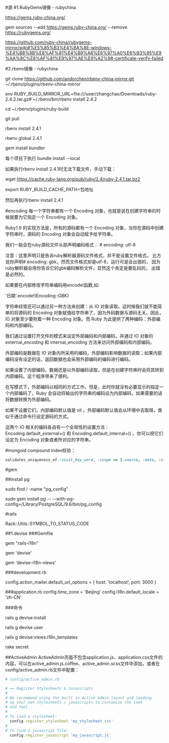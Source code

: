#源
#1.RubyGems镜像 - rubychina

https://gems.ruby-china.org/

gem sources --add https://gems.ruby-china.org/ --remove https://rubygems.org/

https://github.com/ruby-china/rubygems-mirror/wiki#%E5%85%B3%E4%BA%8E-windows-%E4%B8%8B%E8%AF%81%E4%B9%A6%E6%97%A0%E6%B3%95%E9%AA%8C%E8%AF%81%E9%97%AE%E9%A2%98-certificate-verify-failed

#2.rbenv镜像 - rubychina

git clone https://github.com/andorchen/rbenv-china-mirror.git ~/.rbenv/plugins/rbenv-china-mirror

env RUBY_BUILD_MIRROR_URL=file:///user/zhangchao/Downloads/ruby-2.4.2.tar.gz# ~/.rbenv/bin/rbenv install 2.4.2

cd ~/.rbenv/plugins/ruby-build

git pull

rbenv install 2.4.1

rbenv global 2.4.1

gem install bundler

每个项目下执行
bundle install --local

如果执行rbenv install 2.4.1时无法下载文件，手动下载：

wget https://cache.ruby-lang.org/pub/ruby/2.4/ruby-2.4.1.tar.bz2

export RUBY_BUILD_CACHE_PATH=包地址

然后再执行rbenv install 2.4.1


#encoding
每一个字符串都有一个 Encoding 对象，也就是说在创建字符串的时候就要为它指定一个 Encoding 对象。

Ruby1.9 的实现方法是，所有的源码都有一个 Encoding 对象，当你在源码中创建字符串时，源码的 Encoding 对象会自动赋予给字符串。

我们一般会在ruby源码文件头部声明编码格式： # encoding: utf-8

注意：这里声明只是告诉ruby解析器源码文件格式，并不是设置文件格式。
比方说你声明# encoding: gbk，然而文件格式却是utf-8，运行可是会出错的，
因为ruby解析器会用你告诉它的gbk编码解析文件，显然这个肯定是要乱码的， 出错是必然的。

如果要在内部修改字符串编码用encode!函数,如:

'日期'.encode!(Encoding::GBK)

字符串经常还可以通过另一种方法来创建：从 IO 对象读取。这时候我们就不能简单的将源码的 Encoding 对象赋值给字符串了，因为外码数据与源码无关。因此，IO 对象至少要附着一种 Encoding 对象。而 Ruby 为此提供了两种编码：外部编码和内部编码。

我们通过设置打开文件的模式来设定外部编码和内部编码，并通过 IO 对象的 external_encoding 和 internal_encoding 方法来访问外部编码和内部编码。

外部编码是数据在 IO 对象内所采用的编码，外部编码影响数据的读取；如果内部编码没有设定的话，返回数据也会采用外部编码的编码进行编码。

如果设置了内部编码，数据还是以外部编码读取，但是在创建字符串时会将其转到内部编码。这个程序带来了便利。

在写模式下，外部编码以相同的方式工作。但是，此时你就没有必要显示的指定一个内部编码了，Ruby 会自动将输出的字符串的编码设为内部编码，如果需要的话将数据转换为外部编码。

如果不设置它们，内部编码默认值是 nil 。外部编码默认值会从环境中去取得，类似于通过命令行设定源码的方式。

这两个 IO 相关的编码各自有一个全局性的设置方法：Encoding.default_external=() 和 Encoding.default_internal=() 。你可以把它们设定为 Encoding 对象或者所对应的字符串。

#mongoid
compound index校验：

```ruby
validates_uniqueness_of :visit_key_word, :scope => [:source, :date, :visit_number, :deal_key_word, :deal_number]
```

#gem

##install pg

sudo find / -name "pg_config"

sudo gem install pg -- --with-pg-config=/Library/PostgreSQL/9.6/bin/pg_config

#rails


Rack::Utils::SYMBOL_TO_STATUS_CODE 


##1.devise
###Gemfile

gem "rails-i18n"

gem 'devise'

gem 'devise-i18n-views'

###development.rb

config.action_mailer.default_url_options = { host: 'localhost', port: 3000 }

###application.rb
config.time_zone = 'Beijing'
config.i18n.default_locale = 'zh-CN'

###命令

rails g devise:install

rails g devise user

rails g devise:views:i18n_templates

rake secret

##ActiveAdmin
ActiveAdmin页面不包含application.js、application.css文件的内容，可以在active_admin.js.coffee、active_admin.scss文件中添加，或者在config/active_admin.rb文件中配置：

```ruby
# config/active_admin.rb

# == Register Stylesheets & Javascripts
#
# We recommend using the built in Active Admin layout and loading
# up your own stylesheets / javascripts to customize the look
# and feel.
#
# To load a stylesheet:
  config.register_stylesheet 'my_stylesheet.css'
#
# To load a javascript file:
  config.register_javascript 'my_javascript.js'
```